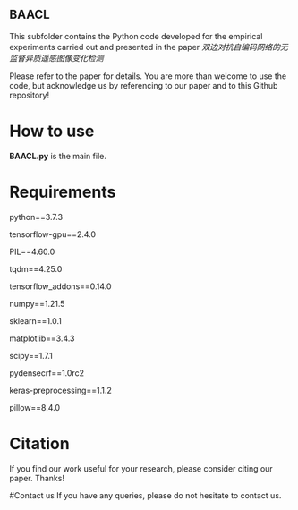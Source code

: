 ## BAACL
This subfolder contains the Python code developed for the empirical experiments carried out and presented in the paper *双边对抗自编码网络的无监督异质遥感图像变化检测*

Please refer to the paper for details. You are more than welcome to use the code, but acknowledge us by referencing to our paper and to this Github repository!

# How to use

**BAACL.py** is the main file.


# Requirements
python==3.7.3

tensorflow-gpu==2.4.0

PIL==4.60.0

tqdm==4.25.0

tensorflow_addons==0.14.0

numpy==1.21.5

sklearn==1.0.1

matplotlib==3.4.3

scipy==1.7.1

pydensecrf==1.0rc2

keras-preprocessing==1.1.2

pillow==8.4.0


# Citation
If you find our work useful for your research, please consider citing our paper. Thanks!

#Contact us
If you have any queries, please do not hesitate to contact us.


